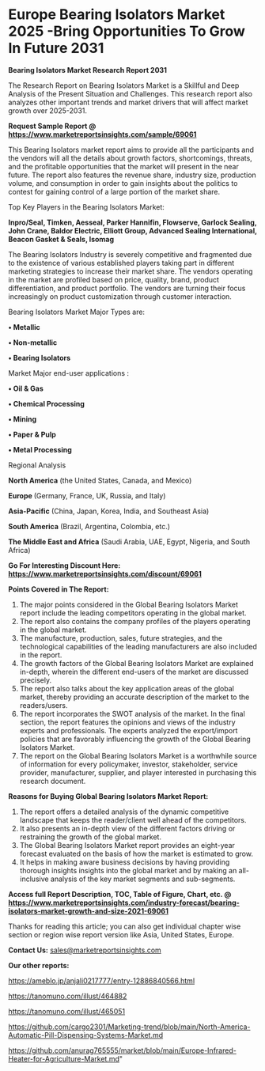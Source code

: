  # Europe Bearing Isolators Market 2025 -Bring Opportunities To Grow In Future 2031

<strong>Bearing Isolators Market Research Report 2031</strong>

The Research Report on Bearing Isolators Market is a Skillful and Deep Analysis of the Present Situation and Challenges. This research report also analyzes other important trends and market drivers that will affect market growth over 2025-2031.

<strong>Request Sample Report @ <a href=https://www.marketreportsinsights.com/sample/69061>https://www.marketreportsinsights.com/sample/69061</a></strong>

This Bearing Isolators market report aims to provide all the participants and the vendors will all the details about growth factors, shortcomings, threats, and the profitable opportunities that the market will present in the near future. The report also features the revenue share, industry size, production volume, and consumption in order to gain insights about the politics to contest for gaining control of a large portion of the market share.

Top Key Players in the Bearing Isolators Market:

<strong>Inpro/Seal, Timken, Aesseal, Parker Hannifin, Flowserve, Garlock Sealing, John Crane, Baldor Electric, Elliott Group, Advanced Sealing International, Beacon Gasket & Seals, Isomag</strong>

The Bearing Isolators Industry is severely competitive and fragmented due to the existence of various established players taking part in different marketing strategies to increase their market share. The vendors operating in the market are profiled based on price, quality, brand, product differentiation, and product portfolio. The vendors are turning their focus increasingly on product customization through customer interaction.

Bearing Isolators Market Major Types are:

<strong>• Metallic

• Non-metallic

• Bearing Isolators</strong>

Market Major end-user applications :

<strong>• Oil & Gas

• Chemical Processing

• Mining

• Paper & Pulp

• Metal Processing</strong>

Regional Analysis

</u><strong><b>North America</b></strong> (the United States, Canada, and Mexico)

<strong><b>Europe </b></strong>(Germany, France, UK, Russia, and Italy)

<strong><b>Asia-Pacific</b></strong> (China, Japan, Korea, India, and Southeast Asia)

<strong><b>South America</b></strong> (Brazil, Argentina, Colombia, etc.)

<strong><b>The Middle East and Africa</b></strong> (Saudi Arabia, UAE, Egypt, Nigeria, and South Africa)

<strong>Go For Interesting Discount Here: <a href=https://www.marketreportsinsights.com/discount/69061>https://www.marketreportsinsights.com/discount/69061</a></strong>

<strong>Points Covered in The Report:</strong>
<ol>
  <li>The major points considered in the Global Bearing Isolators Market report include the leading competitors operating in the global market.</li>
  <li>The report also contains the company profiles of the players operating in the global market.</li>
  <li>The manufacture, production, sales, future strategies, and the technological capabilities of the leading manufacturers are also included in the report.</li>
  <li>The growth factors of the Global Bearing Isolators Market are explained in-depth, wherein the different end-users of the market are discussed precisely.</li>
  <li>The report also talks about the key application areas of the global market, thereby providing an accurate description of the market to the readers/users.</li>
  <li>The report incorporates the SWOT analysis of the market. In the final section, the report features the opinions and views of the industry experts and professionals. The experts analyzed the export/import policies that are favorably influencing the growth of the Global Bearing Isolators Market.</li>
  <li>The report on the Global Bearing Isolators Market is a worthwhile source of information for every policymaker, investor, stakeholder, service provider, manufacturer, supplier, and player interested in purchasing this research document.</li>
</ol>
<strong>Reasons for Buying Global Bearing Isolators Market Report:</strong>

<ol>
  <li>The report offers a detailed analysis of the dynamic competitive landscape that keeps the reader/client well ahead of the competitors.</li>
  <li>It also presents an in-depth view of the different factors driving or restraining the growth of the global market.</li>
  <li>The Global Bearing Isolators Market report provides an eight-year forecast evaluated on the basis of how the market is estimated to grow.</li>
  <li>It helps in making aware business decisions by having providing thorough insights insights into the global market and by making an all-inclusive analysis of the key market segments and sub-segments.</li>
</ol>
<strong>Access full Report Description, TOC, Table of Figure, Chart, etc. @ <a href=https://www.marketreportsinsights.com/industry-forecast/bearing-isolators-market-growth-and-size-2021-69061>https://www.marketreportsinsights.com/industry-forecast/bearing-isolators-market-growth-and-size-2021-69061</a></strong>


Thanks for reading this article; you can also get individual chapter wise section or region wise report version like Asia, United States, Europe.

<strong>Contact Us:</strong>
sales@marketreportsinsights.com

<strong>Our other reports:</strong>

<a href=https://ameblo.jp/anjali0217777/entry-12886840566.html>https://ameblo.jp/anjali0217777/entry-12886840566.html</a>

<a href=https://tanomuno.com/illust/464882>https://tanomuno.com/illust/464882</a>

<a href=https://tanomuno.com/illust/465051>https://tanomuno.com/illust/465051</a>

<a href=https://github.com/cargo2301/Marketing-trend/blob/main/North-America-Automatic-Pill-Dispensing-Systems-Market.md>https://github.com/cargo2301/Marketing-trend/blob/main/North-America-Automatic-Pill-Dispensing-Systems-Market.md</a>

<a href=https://github.com/anurag765555/market/blob/main/Europe-Infrared-Heater-for-Agriculture-Market.md>https://github.com/anurag765555/market/blob/main/Europe-Infrared-Heater-for-Agriculture-Market.md</a>"
